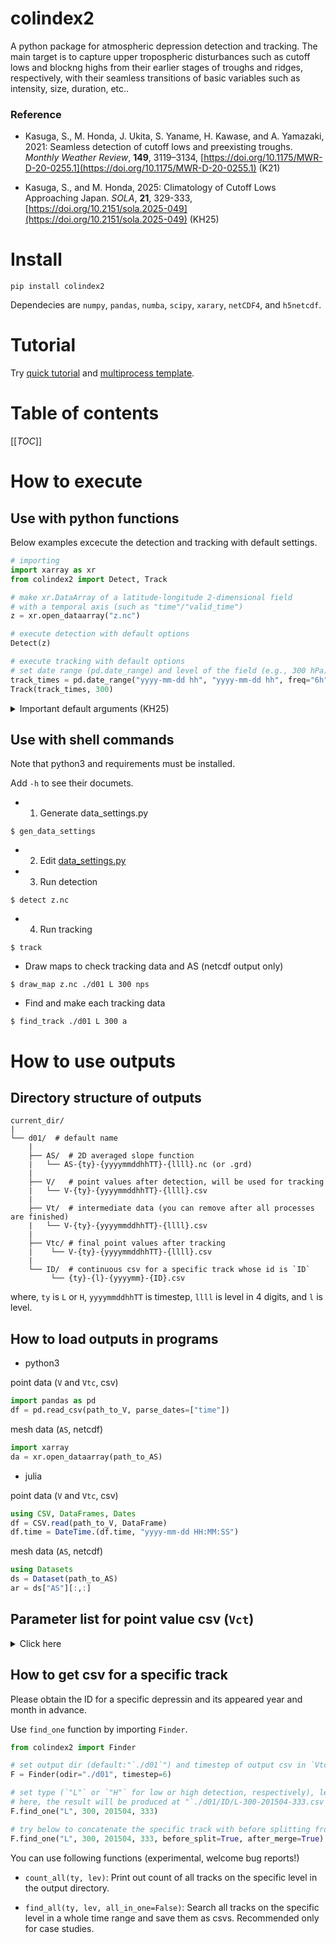 # colindex2

<!--
<div align="left">
<img src="map.png" width="40%">
</div>
-->

A python package for atmospheric depression detection and tracking. The main target is to capture upper tropospheric disturbances such as cutoff lows and blockng highs from their earlier stages of troughs and ridges, respectively, with their seamless transitions of basic variables such as intensity, size, duration, etc..

### Reference

- Kasuga, S., M. Honda, J. Ukita, S. Yaname, H. Kawase, and A. Yamazaki, 2021: Seamless detection of cutoff lows and preexisting troughs. *Monthly Weather Review*, **149**, 3119–3134, [https://doi.org/10.1175/MWR-D-20-0255.1](https://doi.org/10.1175/MWR-D-20-0255.1) (K21)  

- Kasuga, S., and M. Honda, 2025: Climatology of Cutoff Lows Approaching Japan. *SOLA*, **21**, 329-333, [https://doi.org/10.2151/sola.2025-049](https://doi.org/10.2151/sola.2025-049) (KH25)  

<!--
:warning: The tracking scheme is underconstruction and its definition may be changed unnoticed. The relatively stabe versions are v2.7.6, and v2.8.1 See Tags and CHANGELOG. (edit: 2025.4.30)
-->

# Install

```
pip install colindex2
```
Dependecies are `numpy`, `pandas`, `numba`, `scipy`, `xarary`, `netCDF4`, and `h5netcdf`. 
<!--
> If you use anaconda environment, prepare the dependencies using `conda` in advance and then install `colindex2` using conda's `pip`, as recommended by [ANACONDA](https://www.anaconda.com/blog/using-pip-in-a-conda-environment).  
-->

# Tutorial
Try [quick tutorial](colindex2_tutorial.ipynb) and [multiprocess template](template_for_python_user.py).

# Table of contents
[[_TOC_]]

# How to execute
## Use with python functions

Below examples excecute the detection and tracking with default settings.

```python
# importing
import xarray as xr
from colindex2 import Detect, Track

# make xr.DataArray of a latitude-longitude 2-dimensional field
# with a temporal axis (such as "time"/"valid_time")
z = xr.open_dataarray("z.nc")

# execute detection with default options
Detect(z)

# execute tracking with default options
# set date range (pd.date_range) and level of the field (e.g., 300 hPa) to be tracked
track_times = pd.date_range("yyyy-mm-dd hh", "yyyy-mm-dd hh", freq="6h")
Track(track_times, 300)
```

<details>

<summary> Important default arguments (KH25) </summary>

- For `Detect()`

| args| default values | description |
| ---- | ----------- | ----- |
| ty | "both" | "both" for low and high systems simultaneously. "L" and "H" for lows and highs only. Note that the calculation time does not depend on this option because both types for AS (AS plus and AS minus) are always calculated. |
| odir | "./d01" | Parent output directory path. |
| r | np.arange(200,2101,100) | Searching radius variable r [km]. Set it considering depression size range of your interest. |
| SR_thres | 3.0 | SR threshold to remove tiny trough |
| So_thres | 3.0 | So threshold to remove weak vortices [m/100km]|

For more details, see [source code](colindex2/colindex2.py#L112)

- For `Track()`

| args| default values <br> ()| description |
| ---- | ----------- | ----- |
| ty | "both" | "both" for low and high systems simultaneously. "L" and "H" for lows and highs only. Note that the calculation time increases twofold for "both". |
| odir | "./d01" | parent output directory name |
| tlimit | 150.0 | Traveling speed limit to prevent wrong connections by large depressions [km/h]. Default 150 km/h is 900 km in 6 hour. |
| long_term | False | If False, tracking ID will be continuously counted up during the analysis period, and massive memory usage may occur. If True, tracking ID will be labeled from 1 in every 00UTC 1st Jan. |
| DU_thres | 36 | Threshold for noise removal with respect to duration (life time) [hour]. |

<!--
| QS_min_intensity | 10.0 | Minimum So for significant blocking [m/100 km]. A in Schwierz et al. (2004, GRL). |
| QS_min_radius | 800 | Minimum ro for significant blocking [km]. S in Schwierz et al. (2004, GRL). 1200 km is correspond to a 2,000,000 km^2 feature area when it is defined as a circle with radius of `ro` /* 2/3 (i.e., 800 km). |
| QS_min_overlap_ratio | 0.7 | Temporal overlapping ratio of ro circles for the quasi-stational conditions. O in Schwierz et al. (2004, GRL). |
-->

For more details, see [source code](colindex2/tracking_overlap2.py#L105)

</details>

## Use with shell commands
Note that python3 and requirements must be installed.  

Add `-h` to see their documets.

- 1. Generate data_settings.py

```
$ gen_data_settings
```

- 2. Edit [data_settings.py](data_settings.py)

- 3. Run detection

```
$ detect z.nc
```

- 4. Run tracking

```
$ track
```

- Draw maps to check tracking data and AS (netcdf output only)

```
$ draw_map z.nc ./d01 L 300 nps
```

- Find and make each tracking data

```
$ find_track ./d01 L 300 a
```

# How to use outputs
## Directory structure of outputs

```
current_dir/
|
└── d01/  # default name
    |
    ├── AS/  # 2D averaged slope function
    |   └── AS-{ty}-{yyyymmddhhTT}-{llll}.nc (or .grd)
    |
    ├── V/   # point values after detection, will be used for tracking
    |   └── V-{ty}-{yyyymmddhhTT}-{llll}.csv
    |
    ├── Vt/  # intermediate data (you can remove after all processes are finished)
    |   └── V-{ty}-{yyyymmddhhTT}-{llll}.csv
    |
    ├── Vtc/ # final point values after tracking
    |    └── V-{ty}-{yyyymmddhhTT}-{llll}.csv
    |
    └── ID/  # continuous csv for a specific track whose id is `ID`
         └── {ty}-{l}-{yyyymm}-{ID}.csv
```
where, `ty` is `L` or `H`, `yyyymmddhhTT` is timestep, `llll` is level in 4 digits, and `l` is level.  

## How to load outputs in programs

- python3

 point data (`V` and `Vtc`, csv) 
```python
import pandas as pd
df = pd.read_csv(path_to_V, parse_dates=["time"])
```
 mesh data (`AS`, netcdf)
```python
import xarray
da = xr.open_dataarray(path_to_AS)
```
- julia

 point data (`V` and `Vtc`, csv) 
```julia
using CSV, DataFrames, Dates
df = CSV.read(path_to_V, DataFrame)
df.time = DateTime.(df.time, "yyyy-mm-dd HH:MM:SS")
```
 mesh data (`AS`, netcdf)
```julia
using Datasets
ds = Dataset(path_to_AS)
ar = ds["AS"][:,:]
```

## Parameter list for point value csv (`Vct`)

<details>
<summary> Click here </summary>

| Names| Description |
| ---- | ----------- |
| time | Time. |
| ty | `0` for lows and troughs, <br> `1` for highs and ridges. |
| lev | Level of the input field. |
| lat, lon | Central coorditates in latitude and longitude. |
| valV | Value of input field on the center |
| valX | Value of the nearest local minimum (maximum) of input field for a low (high). |
| lonX,latX | Latitude and longitude of the nearest local extremum if any, otherwise this value will be `999.9` |
| So | Optimal slope [m/100 km]. Intensity of depresion (circular geostrophic wind speed). |
| ro | Optimal radius [r km]. Size of depression (as a radius of its surrounding circulation). |
| Do | Optimal depth [m]. Vertical depth of depression. |
| SBG | Background slope [m/100 km]. |
| SBGang | Angle of Background slope vector [radian]. `0` for east. |
| m, n | Zonal, meridional components of SBG, respectivelly [m/100 km]. |
| SR | Slope ratio. Less (more) than 1.34 tends to correspond to a closed-contour (open-contour) system. See K21 for detail discussions. |
| ex | Distinction between closed and open systems. <br>`1` (there is a extremum within `ro`\*0.65) for lows/highs <br> `0` for troughs/ridges. |
| EE | Eccentricity (1 for pure isotropic, smaller values for oval shape. |
| XX | Zonal discrete laplacian with a step of `ro` [m/(100 km)**2]. Small value means the feature has weak zonal concavity. `0.5` might be a good value to exclude sub-tropical large ridges. |
| ID | Identification number. This can be larger than number of resultant detections since it includes noises. |
| MERGE | Merge lysis flag. <br>`-1` for soritary lysis, <br>`-2` for being merged from someone, <br>`-3` for lysis at the end of analysis, <br>`-4` for being involved in the secondary process (see Fig. S2 in KH25), <br>`other integers` for the object ID of its merge lysis. |
| SPLIT | Split genesis flag. <br>`-1` for soritary genesis, <br>`-2` for being splitting and producing someone, <br>`-3` for genesis at the start of analysis, <br>`-4` for being involved in the secondary process (see Fig. S2 in KH25), <br>`other integers` for the object ID of its split genesis. |
| DIST | Moving distance in a timestep [km]. Central difference. When merge/split/genesis/lysis, value will be missing. |
| SPEED | Moving speed [m/s]. DIST/timestep. |
| DIR | Moving direction [radian]. 0 for east. |
| \_ DC | Accumulated duration [timestep] including before split. |
| DU | Duration [hour]. |
| XS | Sequential duration being `ex`=1 (lows/highs). |
| QS | Quasi-stational (QS) duration. The conditions for QS are controlled by the options in `Track()` as follows: <br> - `QS_min_intensity` <br> - `QS_min_radius` <br> - `QS_min_overlap_ratio` |
| MAX | `1` for the maximum development timestep (maximum `So`). |
| MAXSo | `So` when MAX. |
| exGEN | Closed system genesys (`ex` changed from `0` to `1` in this timestep). |
| exLYS | Closed system lysis (`ex` changed from `1` to `0` in the next timestep). |

<!--
| ALLDIST | Accumulated moving distance [km]. |
| MEDDIST | Median moving distance in a track [km]. |
| MAXXS | Maximum duration of XS in a track (XS can be scored in multiple sequences). |
| MAXQS5 | Maximum duration of QS5 in a track. |
| MAXQS7 | Maximum duration of QS7 in a track. |
-->

</details>

## How to get csv for a specific track

Please obtain the ID for a specific depressin and its appeared year and month in advance.

Use `find_one` function by importing `Finder`.

```python
from colindex2 import Finder

# set output dir (default:"`./d01`") and timestep of output csv in `Vtc`
F = Finder(odir="./d01", timestep=6)

# set type (`"L"` or `"H"` for low or high detection, respectively), level (e.g., 300 hPa here), and year/month with 6 digits (e.g., 201504) when the feature appeared, and ID for the specific feature (e.g., 333)
# here, the result will be produced at "`./d01/ID/L-300-201504-333.csv`"
F.find_one("L", 300, 201504, 333)

# try below to concatenate the specific track with before splitting from and after merging to other features
F.find_one("L", 300, 201504, 333, before_split=True, after_merge=True)
```

You can use following functions (experimental, welcome bug reports!)

- `count_all(ty, lev)`: Print out count of all tracks on the specific level in the output directory.

- `find_all(ty, lev, all_in_one=False)`: Search all tracks on the specific level in a whole time range and save them as csvs. Recommended only for case studies.

